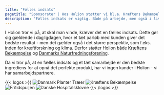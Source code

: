 ```yaml
---
title: "Fælles indsats"
pagetitle: "Sponsorater | Hos Holion støtter vi bl.a. Kræftens Bekæmpelse"
description: "Fælles indsats er vigtig. Både på arbejde, men også i livet. Derfor støtter vi Kræftens Bekæmpelse og Danmarks Naturfredningsforening."
---
```


I Holion tror vi på, at skal man vinde, kræver det en fælles indsats. Dette gør sig gældende i dagligdagen, hvor et tæt parløb med kunden giver det bedste resultat - men det gælder også i det større perspektiv, som f.eks. inden for kræftforskning og klima. Derfor støtter Holion både [Kræftens Bekæmpelse](https://www.cancer.dk/) og [Danmarks Naturfredningsforening](https://www.dn.dk/).

Da vi tror på, at en fælles indsats og et tæt samarbejde er den bedste ingrediens for at opnå det perfekte produkt, har vi ingen kunder i Holion - vi har samarbejdspartnere.

{{< logos >}}
![Danmark Planter Træer](/img/trees.png) 
![Kræftens Bekæmpelse](/img/cancer.png) 
![Fritidspuljen](/img/fritidspuljen.jpg)
![Danske Hospitalsklovne](/img/klovnesponsor2020.png)
{{< /logos >}}